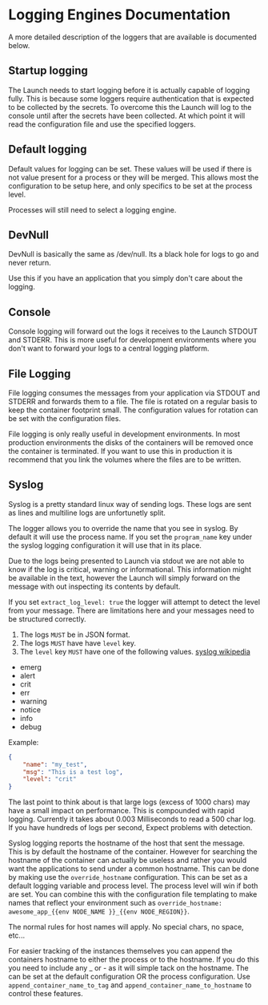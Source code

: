 # Logging Engines Documentation

A more detailed description of the loggers that are available is documented below.

## Startup logging

The Launch needs to start logging before it is actually capable of logging fully. This is because some loggers require authentication that is expected to be collected by the secrets.
To overcome this the Launch will log to the console until after the secrets have been collected.
At which point it will read the configuration file and use the specified loggers.

## Default logging

Default values for logging can be set. These values will be used if there is not value present for a process or they will be merged. This allows most the configuration to be setup here, and only specifics to be set at the process level.

Processes will still need to select a logging engine.

## DevNull

DevNull is basically the same as /dev/null. Its a black hole for logs to go and never return.

Use this if you have an application that you simply don't care about the logging.

## Console

Console logging will forward out the logs it receives to the Launch STDOUT and STDERR. This is more useful for development environments where you don't want to forward your logs to a central logging platform.

## File Logging

File logging consumes the messages from your application via STDOUT and STDERR and forwards them to a file. The file is rotated on a regular basis to keep the container footprint small. The configuration values for rotation can be set with the configuration files.

File logging is only really useful in development environments. In most production environments the disks of the containers will be removed once the container is terminated. If you want to use this in production it is recommend that you link the volumes where the files are to be written.

## Syslog

Syslog is a pretty standard linux way of sending logs. These logs are sent as lines and multiline logs are unfortunetly split.

The logger allows you to override the name that you see in syslog. By default it will use the process name. If you set the `program_name` key under the syslog logging configuration it will use that in its place.

Due to the logs being presented to Launch via stdout we are not able to know if the log is critical, warning or informational. This information might be available in the text, however the Launch will simply forward on the message with out inspecting its contents by default.

If you set `extract_log_level: true` the logger will attempt to detect the level from your message. There are limitations here and your messages need to be structured correctly.

1. The logs `MUST` be in JSON format.
1. The logs `MUST` have have `level` key.
1. The `level` key `MUST` have one of the following values. [syslog wikipedia](https://en.wikipedia.org/wiki/Syslog#Severity_level)

* emerg
* alert
* crit
* err
* warning
* notice
* info
* debug

Example:

```json
{
    "name": "my_test",
    "msg": "This is a test log",
    "level": "crit"
}
```

The last point to think about is that large logs (excess of 1000 chars) may have a small impact on performance. This is compounded with rapid logging. Currently it takes about 0.003 Milliseconds to read a 500 char log. If you have hundreds of logs per second, Expect problems with detection.

Syslog logging reports the hostname of the host that sent the message. This is by default the hostname of the container. However for searching the hostname of the container can actually be useless and rather you would want the applications to send under a common hostname. This can be done by making use the `override_hostname` configuration. This can be set as a default logging variable and process level. The process level will win if both are set.
You can combine this with the configuration file templating to make names that reflect your environment such as `override_hostname: awesome_app_{{env NODE_NAME }}_{{env NODE_REGION}}`.

The normal rules for host names will apply. No special chars, no space, etc...

For easier tracking of the instances themselves you can append the containers hostname to either the process or to the hostname. If you do this you need to include any _ or - as it will simple tack on the hostname.
The can be set at the default configuration OR the process configuration.
Use `append_container_name_to_tag` and `append_container_name_to_hostname` to control these features.
